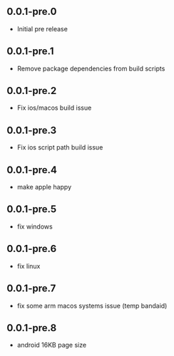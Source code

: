 ## 0.0.1-pre.0

* Initial pre release


## 0.0.1-pre.1

* Remove package dependencies from build scripts


## 0.0.1-pre.2

* Fix ios/macos build issue


## 0.0.1-pre.3

* Fix ios script path build issue


## 0.0.1-pre.4

* make apple happy


## 0.0.1-pre.5

* fix windows


## 0.0.1-pre.6

* fix linux


## 0.0.1-pre.7

* fix some arm macos systems issue (temp bandaid)


## 0.0.1-pre.8

* android 16KB page size
